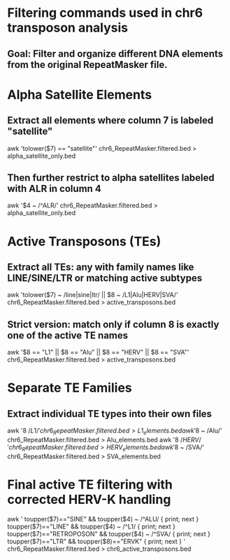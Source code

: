 # Filtering commands used in chr6 transposon analysis
## Goal: Filter and organize different DNA elements from the original RepeatMasker file.


# Alpha Satellite Elements

## Extract all elements where column 7 is labeled "satellite"
awk 'tolower($7) == "satellite"' chr6_RepeatMasker.filtered.bed > alpha_satellite_only.bed

## Then further restrict to alpha satellites labeled with ALR in column 4
awk '$4 ~ /^ALR/' chr6_RepeatMasker.filtered.bed > alpha_satellite_only.bed


# Active Transposons (TEs)

## Extract all TEs: any with family names like LINE/SINE/LTR or matching active subtypes
awk 'tolower($7) ~ /line|sine|ltr/ || $8 ~ /L1|Alu|HERV|SVA/' chr6_RepeatMasker.filtered.bed > active_transposons.bed

## Strict version: match only if column 8 is exactly one of the active TE names
awk '$8 == "L1" || $8 == "Alu" || $8 == "HERV" || $8 == "SVA"' chr6_RepeatMasker.filtered.bed > active_transposons.bed


# Separate TE Families

## Extract individual TE types into their own files
awk '$8 ~ /L1/'   chr6_RepeatMasker.filtered.bed > L1_elements.bed
awk '$8 ~ /Alu/'  chr6_RepeatMasker.filtered.bed > Alu_elements.bed
awk '$8 ~ /HERV/' chr6_RepeatMasker.filtered.bed > HERV_elements.bed
awk '$8 ~ /SVA/'  chr6_RepeatMasker.filtered.bed > SVA_elements.bed


# Final active TE filtering with corrected HERV-K handling

awk '
toupper($7)=="SINE" && toupper($4) ~ /^ALU/ { print; next }
toupper($7)=="LINE" && toupper($4) ~ /^L1/ { print; next }
toupper($7)=="RETROPOSON" && toupper($4) ~ /^SVA/ { print; next }
toupper($7)=="LTR" && toupper($8)=="ERVK" { print; next }
' chr6_RepeatMasker.filtered.bed > chr6_active_transposons.bed
